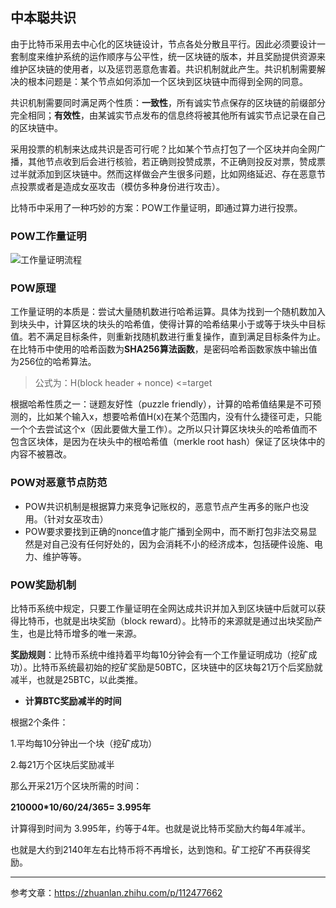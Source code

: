 ## 中本聪共识

由于比特币采用去中心化的区块链设计，节点各处分散且平行。因此必须要设计一套制度来维护系统的运作顺序与公平性，统一区块链的版本，并且奖励提供资源来维护区块链的使用者，以及惩罚恶意危害着。共识机制就此产生。共识机制需要解决的根本问题是：某个节点如何添加一个区块到区块链中而得到全网的同意。

共识机制需要同时满足两个性质：**一致性**，所有诚实节点保存的区块链的前缀部分完全相同；**有效性**，由某诚实节点发布的信息终将被其他所有诚实节点记录在自己的区块链中。

采用投票的机制来达成共识是否可行呢？比如某个节点打包了一个区块并向全网广播，其他节点收到后会进行核验，若正确则投赞成票，不正确则投反对票，赞成票过半就添加到区块链中。然而这样做会产生很多问题，比如网络延迟、存在恶意节点投票或者是造成女巫攻击（模仿多种身份进行攻击）。

比特币中采用了一种巧妙的方案：POW工作量证明，即通过算力进行投票。

### POW工作量证明



![工作量证明流程](https://img.learnblockchain.cn/pics/20240629154842.png)

### POW原理

工作量证明的本质是：尝试大量随机数进行哈希运算。具体为找到一个随机数加入到块头中，计算区块的块头的哈希值，使得计算的哈希结果小于或等于块头中目标值。若不满足目标条件，则重新找随机数进行重复操作，直到满足目标条件为止。在比特币中使用的哈希函数为**SHA256算法函数**，是密码哈希函数家族中输出值为256位的哈希算法。

> 公式为：H(block header + nonce) <=target

根据哈希性质之一：谜题友好性（puzzle friendly），计算的哈希值结果是不可预测的，比如某个输入x，想要哈希值H(x)在某个范围内，没有什么捷径可走，只能一个个去尝试这个x（因此要做大量工作）。之所以只计算区块块头的哈希值而不包含区块体，是因为在块头中的根哈希值（merkle root hash）保证了区块体中的内容不被篡改。

### POW对恶意节点防范

* POW共识机制是根据算力来竞争记账权的，恶意节点产生再多的账户也没用。（针对女巫攻击）
* POW要求要找到正确的nonce值才能广播到全网中，而不断打包非法交易显然是对自己没有任何好处的，因为会消耗不小的经济成本，包括硬件设施、电力、维护等等。

### POW奖励机制

比特币系统中规定，只要工作量证明在全网达成共识并加入到区块链中后就可以获得比特币，也就是出块奖励（block reward）。比特币的来源就是通过出块奖励产生，也是比特币增多的唯一来源。

**奖励规则**：比特币系统中维持着平均每10分钟会有一个工作量证明成功（挖矿成功）。比特币系统最初始的挖矿奖励是50BTC，区块链中的区块每21万个后奖励就减半，也就是25BTC，以此类推。

- **计算BTC奖励减半的时间**

根据2个条件：

1.平均每10分钟出一个块（挖矿成功）

2.每21万个区块后奖励减半

那么开采21万个区块所需的时间：

**210000*10/60/24/365= 3.995年**

计算得到时间为 3.995年，约等于4年。也就是说比特币奖励大约每4年减半。

也就是大约到2140年左右比特币将不再增长，达到饱和。矿工挖矿不再获得奖励。

***

参考文章：https://zhuanlan.zhihu.com/p/112477662

